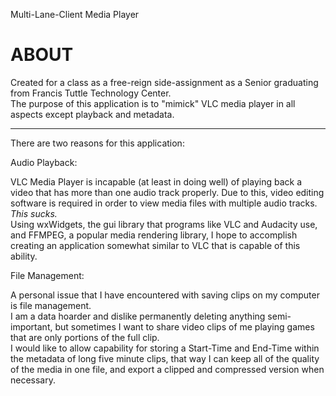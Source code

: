 Multi-Lane-Client Media Player


# ABOUT
Created for a class as a free-reign side-assignment as a Senior graduating from Francis Tuttle Technology Center.  
The purpose of this application is to "mimick" VLC media player in all aspects except playback and metadata.  
 
---
There are two reasons for this application:  

Audio Playback:  

VLC Media Player is incapable (at least in doing well) of playing back a video that has more than one audio track properly. Due to this, video editing software is required in order to view media files with multiple audio tracks.  
*This sucks.*  
Using wxWidgets, the gui library that programs like VLC and Audacity use, and FFMPEG, a popular media rendering library, I hope to accomplish creating an application somewhat similar to VLC that is capable of this ability.

File Management:  

A personal issue that I have encountered with saving clips on my computer is file management.  
I am a data hoarder and dislike permanently deleting anything semi-important, but sometimes I want to share video clips of me playing games that are only portions of the full clip.  
I would like to allow capability for storing a Start-Time and End-Time within the metadata of long five minute clips, that way I can keep all of the quality of the media in one file, and export a clipped and compressed version when necessary.

 
